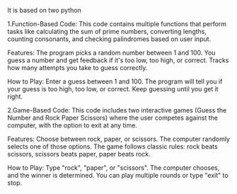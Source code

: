 It is based on two python
 
 1.Function-Based Code: This code contains multiple functions that perform tasks like calculating the sum of prime numbers, converting lengths, counting consonants, and checking palindromes based on user input.
 
 Features:
 The program picks a random number between 1 and 100.
 You guess a number and get feedback if it's too low, too high, or correct.
 Tracks how many attempts you take to guess correctly.
 
 How to Play:
 Enter a guess between 1 and 100.
 The program will tell you if your guess is too high, too low, or correct.
 Keep guessing until you get it right.
 
 
 2.Game-Based Code: This code includes two interactive games (Guess the Number and Rock Paper Scissors) where the user competes against the computer, with the option to exit at any time.
 
 Features:
 Choose between rock, paper, or scissors.
 The computer randomly selects one of those options.
 The game follows classic rules: rock beats scissors, scissors beats paper, paper beats rock.
 
 How to Play:
 Type "rock", "paper", or "scissors".
 The computer chooses, and the winner is determined.
 You can play multiple rounds or type "exit" to stop.

